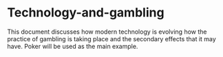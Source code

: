 # Technology-and-gambling
This document discusses how modern technology is
evolving how the practice of gambling is taking place and the
secondary effects that it may have. Poker will be used as the
main example.

